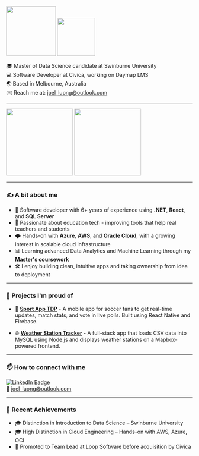 <div id="header">
  <img src="https://media.giphy.com/media/qgQUggAC3Pfv687qPC/giphy.gif" width="134"/>
  <img src="https://media.giphy.com/media/i4MAH84pqe2m2aVojc/giphy.gif" width="102"/>
</div>

🎓 Master of Data Science candidate at Swinburne University  
💻 Software Developer at Civica, working on Daymap LMS  
🌏 Based in Melbourne, Australia  
✉️ Reach me at: [joel_luong@outlook.com](mailto:joel_luong@outlook.com)

---

<div>
  <img src="https://github-readme-stats.vercel.app/api?username=joelluong&show_icons=true&hide=issues&count_private=true&theme=react&bg_color=20232A" height="180">
  <img src="https://github-readme-stats.vercel.app/api/top-langs?username=joelluong&hide=shell,css&langs_count=8&layout=compact&theme=react&bg_color=20232A" height="180">
</div>

---

### ✍️ A bit about me

- 🧠 Software developer with 6+ years of experience using **.NET**, **React**, and **SQL Server**
- 🚀 Passionate about education tech - improving tools that help real teachers and students
- 🌩️ Hands-on with **Azure**, **AWS**, and **Oracle Cloud**, with a growing interest in scalable cloud infrastructure
- 📊 Learning advanced Data Analytics and Machine Learning through my **Master's coursework**
- 🛠️ I enjoy building clean, intuitive apps and taking ownership from idea to deployment

---

### 🔧 Projects I'm proud of

- 📱 **[Sport App TDP](https://github.com/joelluong/sport-app-tdp)** - A mobile app for soccer fans to get real-time updates, match stats, and vote in live polls. Built using React Native and Firebase.

- 🌐 **[Weather Station Tracker](https://github.com/joelluong/WeatherStation-Tracker-Node)** - A full-stack app that loads CSV data into MySQL using Node.js and displays weather stations on a Mapbox-powered frontend.

---

### 📫 How to connect with me

[![LinkedIn Badge](https://img.shields.io/badge/-LinkedIn-blue?style=flat&logo=Linkedin&logoColor=white)](https://www.linkedin.com/in/joel-luong/)  
📧 [joel_luong@outlook.com](mailto:joel_luong@outlook.com)

---

### 🏅 Recent Achievements

- 🎓 Distinction in Introduction to Data Science – Swinburne University  
- 🎓 High Distinction in Cloud Engineering – Hands-on with AWS, Azure, OCI  
- 💼 Promoted to Team Lead at Loop Software before acquisition by Civica

<!--
### 🔗 Other links (Coming soon...)
-->
